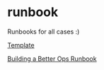 # runbook
Runbooks for all cases :)

[Template](_template.md)

[Building a Better Ops Runbook](https://medium.com/@shawnstafford/ops-runbook-16017fa78733)


